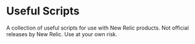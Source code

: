 # Useful Scripts

A collection of useful scripts for use with New Relic products. Not official releases by New Relic. Use at your own risk.

